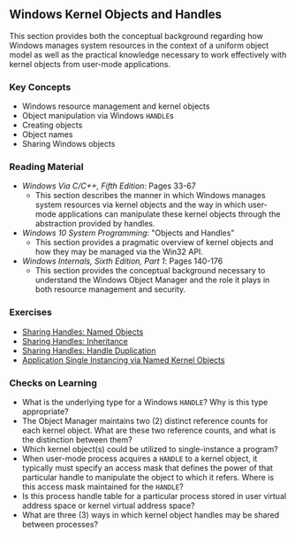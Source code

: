 ## Windows Kernel Objects and Handles

This section provides both the conceptual background regarding how Windows manages system resources in the context of a uniform object model as well as the practical knowledge necessary to work effectively with kernel objects from user-mode applications.

### Key Concepts

- Windows resource management and kernel objects
- Object manipulation via Windows `HANDLE`s
- Creating objects
- Object names
- Sharing Windows objects

### Reading Material

- _Windows Via C/C++, Fifth Edition_: Pages 33-67
    - This section describes the manner in which Windows manages system resources via kernel objects and the way in which user-mode applications can manipulate these kernel objects through the abstraction provided by handles. 
- _Windows 10 System Programming_: "Objects and Handles"
    - This section provides a pragmatic overview of kernel objects and how they may be managed via the Win32 API.
- _Windows Internals, Sixth Edition, Part 1_: Pages 140-176
    - This section provides the conceptual background necessary to understand the Windows Object Manager and the role it plays in both resource management and security. 

### Exercises

- [Sharing Handles: Named Objects](./sharing-named)
- [Sharing Handles: Inheritance](./sharing-inheritance)
- [Sharing Handles: Handle Duplication](./sharing-duplication)
- [Application Single Instancing via Named Kernel Objects](./single-instancing)

### Checks on Learning

- What is the underlying type for a Windows `HANDLE`? Why is this type appropriate?
- The Object Manager maintains two (2) distinct reference counts for each kernel object. What are these two reference counts, and what is the distinction between them?
- Which kernel object(s) could be utilized to single-instance a program?
- When user-mode process acquires a `HANDLE` to a kernel object, it typically must specify an access mask that defines the power of that particular handle to manipulate the object to which it refers. Where is this access mask maintained for the `HANDLE`?
- Is this process handle table for a particular process stored in user virtual address space or kernel virtual address space?
- What are three (3) ways in which kernel object handles may be shared between processes?

